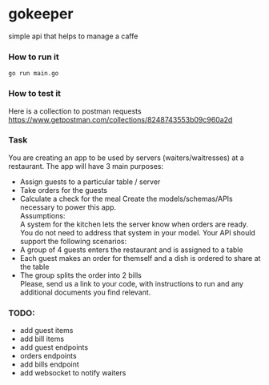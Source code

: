 # gokeeper

simple api that helps to manage a caffe

### How to run it

```
go run main.go
```

### How to test it

Here is a collection to postman requests
https://www.getpostman.com/collections/8248743553b09c960a2d

### Task

You are creating an app to be used by servers (waiters/waitresses) at a restaurant. The app will have 3 main purposes:

* Assign guests to a particular table / server
* Take orders for the guests
* Calculate a check for the meal Create the models/schemas/APIs necessary to power this app.  
  Assumptions:  
  A system for the kitchen lets the server know when orders are ready. You do not need to address that system in your
  model. Your API should support the following scenarios:
* A group of 4 guests enters the restaurant and is assigned to a table
* Each guest makes an order for themself and a dish is ordered to share at the table
* The group splits the order into 2 bills  
  Please, send us a link to your code, with instructions to run and any additional documents you find relevant.

### TODO:

- add guest items
- add bill items
- add guest endpoints
- orders endpoints
- add bills endpoint
- add websocket to notify waiters 

